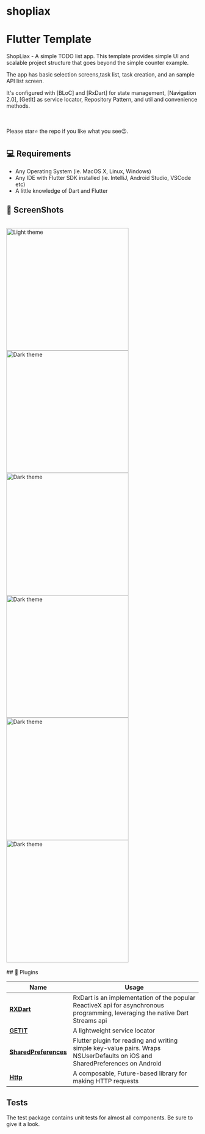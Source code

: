 # shopliax
# Flutter Template

ShopLiax - A simple TODO list app. This template provides simple UI and scalable project structure that goes beyond the simple counter example. 

The app has basic selection screens,task list, task creation, and an sample API list screen. 

It's configured with [BLoC] and [RxDart] for state management, [Navigation 2.0], [GetIt] as service locator, Repository Pattern, and util and convenience methods. 

<br>
<br> Please star⭐ the repo if you like what you see😉.

## 💻 Requirements

- Any Operating System (ie. MacOS X, Linux, Windows)
- Any IDE with Flutter SDK installed (ie. IntelliJ, Android Studio, VSCode etc)
- A little knowledge of Dart and Flutter

## 📸 ScreenShots

<br />
<div>
 
  <img src="https://github.com/AdetoyeseM/sholiax/blob/main/screenshots/flutter_01.png" alt="Light theme" width="320">
  <img src="https://github.com/AdetoyeseM/sholiax/blob/main/screenshots/flutter_02.png" alt="Dark theme" width="320">  
  <img src="https://github.com/AdetoyeseM/sholiax/blob/main/screenshots/flutter_03.png" alt="Dark theme" width="320">    
  <img src="https://github.com/AdetoyeseM/sholiax/blob/main/screenshots/flutter_04.png" alt="Dark theme" width="320">    
  <img src="https://github.com/AdetoyeseM/sholiax/blob/main/screenshots/flutter_05.png" alt="Dark theme" width="320">     
  <img src="https://github.com/AdetoyeseM/sholiax/blob/main/screenshots/flutter_06.png" alt="Dark theme" width="320">  
</div>
<br />
## 🔌 Plugins

| Name                                                    | Usage                                               |
| ------------------------------------------------------- | --------------------------------------------------- |
| [**RXDart**](https://pub.dev/packages/rxdart)       | RxDart is an implementation of the popular ReactiveX api for asynchronous programming, leveraging the native Dart Streams api   
| [**GETIT**](https://pub.dev/packages/get_it)        | A lightweight service locator  
| [**SharedPreferences**](https://pub.dev/packages/shared_preferences)        | Flutter plugin for reading and writing simple key-value pairs. Wraps NSUserDefaults on iOS and SharedPreferences on Android
| [**Http**](https://pub.dev/packages/http)        | A composable, Future-based library for making HTTP requests



  
## Tests

The test package contains unit tests for almost all components. Be sure to give it a look.
